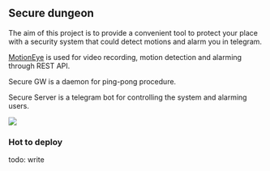 ## Secure dungeon

The aim of this project is to provide a convenient tool to protect your place with a security system that could detect motions and alarm you in telegram.

[MotionEye](https://github.com/ccrisan/motioneye) is used for video recording, motion detection and alarming through REST API.

Secure GW is a daemon for ping-pong procedure.

Secure Server is a telegram bot for controlling the system and alarming users.



![](/home/mau0/go/src/github.com/sulimak0/securedungeon/docs/securedungeondiagram.png)



### Hot to deploy

todo: write